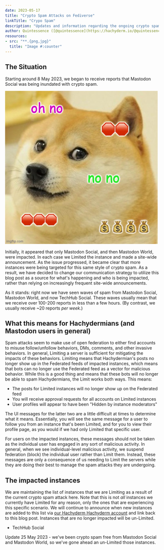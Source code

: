 ```yaml
---
date: 2023-05-17
title: "Crypto Spam Attacks on Fediverse"
linkTitle: "Crypo Spam"
description: "Updates and information regarding the ongoing crypto spam attacks in May 2023."
author: Quintessence ([@quintessence](https://hachyderm.io/@quintessence))
resources:
- src: "**.{png,jpg}"
  title: "Image #:counter"
---
```


## The Situation 

Starting around 8 May 2023, we began to receive reports that
Mastodon Social was being inundated with crypto spam.

<img src="generated-doge-meme-for-crypto.jpg" 
     alt="Generated doge meme with the text no no no and stop signs and money bags
         prinkled over image" />

Initially, it appeared that only Mastodon Social, and then
Mastodon World, were impacted. In each case we Limited the
instance and made a site-wide announcement. As the issue
progressed, it became clear that more instances were being
targeted for this same style of crypto spam. As a result, we
have decided to change our communication strategy to utilize
this blog post as a source for what's happening and who is being
impacted, rather than relying on increasingly frequent site-wide
announcements.

As it stands: right now we have seen waves of spam from Mastodon
Social, Mastodon World, and now TechHub Social. These waves
usually mean that we receive over 100-200 reports in less than a
few hours. (By contrast, we usually receive ~20 reports _per week_.)

## What this means for Hachydermians (and Mastodon users in general)

Spam attacks seem to make use of open federation to either find accounts to misuse
follow/unfollow behaviors, DMs, comments, and other invasive behaviors. In general,
Limiting a server is sufficient for mitigating the impacts of these behaviors. Limiting
means that Hachydermian's posts no longer show up in the Federated feeds of impacted 
instances, which means that bots can no longer use the Federated feed as a vector for
malicious behavior. While this is a good thing and means that these bots will no longer
be able to spam Hachydermians, the Limit works both ways. This means:

* The posts for Limited instances will no longer show up on the Federated feed
* You will receive approval requests for all accounts on Limited instances
* User profiles will appear to have been "Hidden by instance moderators"

The UI messages for the latter two are a little difficult at times to determine
what it means. Essentially, you will see the same message for a user to follow
you from an instance that's been Limited, and for you to view their profile page,
as you would if we had only Limited that specific user.

For users on the impacted instances, these messages should not be taken as the
individual user has engaged in any sort of malicious activity. In general, when
we see individual-level malicious activity, we suspend federation (block) the
individual user rather than Limit them. Instead, these messages are only a
consequence of us needing to Limit the servers while they are doing their best
to manage the spam attacks they are undergoing.

## The impacted instances

We are maintaining the list of instances that we are Limiting as a result of the
current crypto spam attack here. Note that this is not _all_ instances we currently
have Limited for any reason, only the ones that are experiencing this specific
scenario. We will continue to announce when new instances are added to this list
via [our Hachyderm Hachyderm account](https://hachyderm.io/@hachyderm) and link
back to this blog post. Instances that are no longer impacted will be un-Limited.

* TechHub Social

Update 25 May 2023 - we've been crypto spam free from Mastodon
Social and Mastodon World, so we've gone ahead an un-Limited those
instances.
